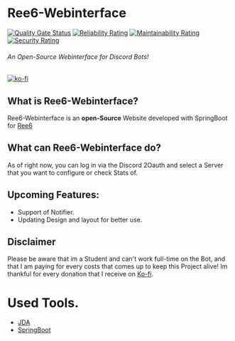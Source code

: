 # Ree6-Webinterface
[![Quality Gate Status](https://sonarcloud.io/api/project_badges/measure?project=Ree6-Applications_Webinterface&metric=alert_status)](https://sonarcloud.io/summary/new_code?id=Ree6-Applications_Webinterface) [![Reliability Rating](https://sonarcloud.io/api/project_badges/measure?project=Ree6-Applications_Webinterface&metric=reliability_rating)](https://sonarcloud.io/summary/new_code?id=Ree6-Applications_Webinterface) [![Maintainability Rating](https://sonarcloud.io/api/project_badges/measure?project=Ree6-Applications_Webinterface&metric=sqale_rating)](https://sonarcloud.io/summary/new_code?id=Ree6-Applications_Webinterface) [![Security Rating](https://sonarcloud.io/api/project_badges/measure?project=Ree6-Applications_Webinterface&metric=security_rating)](https://sonarcloud.io/summary/new_code?id=Ree6-Applications_Webinterface)
###### An Open-Source Webinterface for Discord Bots! 
[![ko-fi](https://ko-fi.com/img/githubbutton_sm.svg)](https://ko-fi.com/T6T4AC652)

## What is Ree6-Webinterface?
Ree6-Webinterface is an **open-Source** Website developed with SpringBoot for [Ree6](https://github.com/Ree6-Applications/Ree6)

## What can Ree6-Webinterface do?
As of right now, you can log in via the Discord 2Oauth and select a Server that you want to configure or check Stats of.


## Upcoming Features:
- Support of Notifier.
- Updating Design and layout for better use.

## Disclaimer
Please be aware that im a Student and can't work full-time on the Bot, and that I am paying for every costs that comes up to keep this Project alive! Im thankful for every donation that I receive on [Ko-fi](https://ko-fi.com/presti).

# Used Tools.
- [JDA](https://github.com/DV8FromTheWorld/JDA)
- [SpringBoot](https://github.com/spring-projects/spring-boot)

